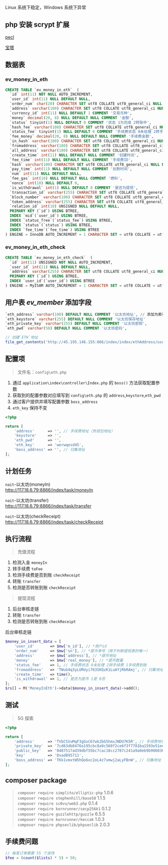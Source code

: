 Linux 系统下稳定，Windows 系统下异常

## php 安装 scrypt 扩展

[pecl][pecl]

[宝塔][bt]

[pecl]: https://pecl.php.net/package/scrypt
[bt]: https://www.bt.cn/bbs/forum.php?mod=viewthread&amp;tid=10153



## 数据表

### ev_money_in_eth

```sql
CREATE TABLE `ev_money_in_eth`  (
  `id` int(11) NOT NULL AUTO_INCREMENT,
  `user_id` int(11) NULL DEFAULT NULL,
  `order_num` char(20) CHARACTER SET utf8 COLLATE utf8_general_ci NULL DEFAULT NULL COMMENT '系统交易单号',
  `address` varchar(100) CHARACTER SET utf8 COLLATE utf8_general_ci NULL DEFAULT NULL COMMENT '用户地址',
  `currency_id` int(11) NULL DEFAULT 1 COMMENT '交易币种',
  `money` decimal(20, 8) NULL DEFAULT NULL COMMENT '金额',
  `status` tinyint(1) NULL DEFAULT 0 COMMENT '状态 1为完成 2转账中',
  `hash_fee` varchar(100) CHARACTER SET utf8 COLLATE utf8_general_ci NULL DEFAULT NULL COMMENT '手续费交易ID',
  `status_fee` tinyint(1) NULL DEFAULT 0 COMMENT '手续费状态 0未处理 2转手续费 1 手续费到账',
  `fee_money` decimal(20, 8) NULL DEFAULT NULL COMMENT '手续费金额',
  `in_hash` varchar(100) CHARACTER SET utf8 COLLATE utf8_general_ci NULL DEFAULT NULL COMMENT '转入的交易ID',
  `fromaddress` varchar(100) CHARACTER SET utf8 COLLATE utf8_general_ci NULL DEFAULT NULL COMMENT '金额来源地址',
  `all_address` varchar(100) CHARACTER SET utf8 COLLATE utf8_general_ci NULL DEFAULT NULL COMMENT '总账户地址',
  `create_time` int(11) NULL DEFAULT NULL COMMENT '创建时间',
  `fee_time` int(11) NULL DEFAULT NULL COMMENT '手续费ID',
  `hash` varchar(100) CHARACTER SET utf8 COLLATE utf8_general_ci NULL DEFAULT NULL COMMENT '划款的交易ID',
  `pay_time` int(11) NULL DEFAULT NULL COMMENT '划款时间',
  `num` int(11) NULL DEFAULT NULL,
  `fee_gas` int(10) NULL DEFAULT NULL COMMENT '燃料',
  `nonce` int(10) NULL DEFAULT 0,
  `is_withdrawal` int(1) NULL DEFAULT 0 COMMENT '是否为提现',
  `transaction_id` varchar(255) CHARACTER SET utf8 COLLATE utf8_general_ci NULL DEFAULT NULL,
  `block_number` varchar(100) CHARACTER SET utf8 COLLATE utf8_general_ci NULL DEFAULT NULL,
  `token_address` varchar(255) CHARACTER SET utf8 COLLATE utf8_general_ci NULL DEFAULT NULL,
  `relation_id` int(10) UNSIGNED NULL DEFAULT NULL,
  PRIMARY KEY (`id`) USING BTREE,
  INDEX `mid`(`user_id`) USING BTREE,
  INDEX `status_free`(`status_fee`) USING BTREE,
  INDEX `status`(`status`) USING BTREE,
  INDEX `fee_time`(`fee_time`) USING BTREE
) ENGINE = InnoDB AUTO_INCREMENT = 1 CHARACTER SET = utf8 COLLATE = utf8_general_ci ROW_FORMAT = DYNAMIC;
```



### ev_money_in_eth_check

```sql
CREATE TABLE `ev_money_in_eth_check`  (
  `id` int(11) UNSIGNED NOT NULL AUTO_INCREMENT,
  `user_id` int(11) NULL DEFAULT NULL,
  `address` varchar(255) CHARACTER SET utf8 COLLATE utf8_general_ci NULL DEFAULT NULL,
  PRIMARY KEY (`id`) USING BTREE,
  INDEX `user_id`(`user_id`) USING BTREE
) ENGINE = MyISAM AUTO_INCREMENT = 1 CHARACTER SET = utf8 COLLATE = utf8_general_ci ROW_FORMAT = Dynamic;
```



## 用户表 *ev_member* 添加字段

```sql
`eth_address` varchar(100) DEFAULT NULL COMMENT '以太坊地址', // 添加为索引
`eth_keystore` varchar(255) DEFAULT NULL COMMENT '以太坊保存地址'
`eth_private_key` varchar(255) DEFAULT NULL COMMENT '以太坊密钥',
`eth_pwd` varchar(50) DEFAULT NULL COMMENT '以太坊密码',
```

```php
// 创建`ETH`地址
file_get_contents('http://45.195.146.155:866/index/index/ethAddress/userid/'. $user['id']);
```



## 配置项

> 文件名：`config\eth.php`

1. 通过 `application\index\controller\Index.php` 的 `boss()` 方法获取配置参数
2. 获取到的配置参数对应填写到 `config\eth.php` 的 `address`,`keystore`,`eth_pwd`
3. 通过客户提供并填写配置参数 `boss_address`
4. `eth_key` 保持不变

```php
<?php

return [
    'address'      => '', // 手续费地址（热钱包地址）
    'keystore'     => '',
    'eth_pwd'      => '',
    'eth_key'      => 'werwqesd45',
    'boss_address' => '', // 归集地址
];

```

## 计划任务

`nait`-以太坊(moneyIn)  
http://117.18.6.79:8866/index/task/moneyIn

`nait`-以太坊(transfer)  
http://117.18.6.79:8866/index/task/transfer

`nait`-以太坊(checkReceipt)  
http://117.18.6.79:8866/index/task/checkReceipt

## 执行流程

> 充值流程

1. 检测入金 `moneyIn` 
2. 转手续费 `toFee`
3. 检测手续费是否到账 `checkReceipt`
4. 转账 `transfer`
5. 检测是否转账到账 `checkReceipt`

> 提现流程

1. 后台审核走链
2. 转账 `transfer`
3. 检测是否转账到账 `checkReceipt`

后台审核走链

```php
$money_in_insert_data = [
    'user_id'       => $mw['m_id'], // *用户id
    'order_num'     => $mw['sn'], // *提币单号（用于判断提现表的唯一）
    'address'       => $mw['address'], // *提币地址
    'money'         => $mw['real_money'], // *提币数量
    'status_fee'    => 1, // 手续费状态 0未处理 2转手续费 1手续费到账
    'fromaddress'   => 'TWuG4q3yLURUyi763SKQzK1LuAYjRbRAmj', // 归集地址
    'create_time'   => time(),
    'is_withdrawal' => 1, // 是否为提币 1是 0否
];
$rs[] = M('MoneyInEth')->data($money_in_insert_data)->add();
```



## 测试

> 5G 探索

```php
<?php

return [
    'address'      => 'TVbCSVuMqF3gGxC67wk2bG5hmxJNDU7K5R', // 手续费地址（热钱包地址）
    'private_key'  => '7cd63db8476a195cbc8a9c560f2ce6f3f7781ba1593e51ee84132c6757dbbac2',
    'public_key'   => '0487517ad39dbf55bc7cac18cc2787c241a9a0eb9b9060363811376e238241e80f2c1ac7a6407849c9f922aff05323a2af5ce6201fb7252ad910ea4f6ec3264e5b',
    'key'          => 'Dsad895711',
    'boss_address' => 'TKk1vmxtW5hQo6xc2oL4z7vmwj2aLyFBnW', // 归集地址
];
```



## composer package

> `composer require simplito/elliptic-php` 1.0.6  
> `composer require stephenhill/base58` 1.1.5  
> `composer require sc0vu/web3.php` 0.1.4  
> `composer require kornrunner/secp256k1` 0.1.2  
> `composer require guzzlehttp/guzzle` 6.5.5  
> `composer require kornrunner/keccak` 1.0.3  
> `composer require phpseclib/phpseclib` 2.0.3

## 手续费问题

```php
// 每笔订单需要 55 个波场
$fee = (count($lists) * 5) + 50;
```

